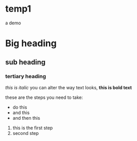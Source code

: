 # temp1
a demo
# Big heading
## sub heading 
### tertiary heading 
*this is italic* you can alter the way text looks, **this is bold text**

these are the steps you need to take: 
- do this
- and this
- and then this

1. this is the first step
2. second step
